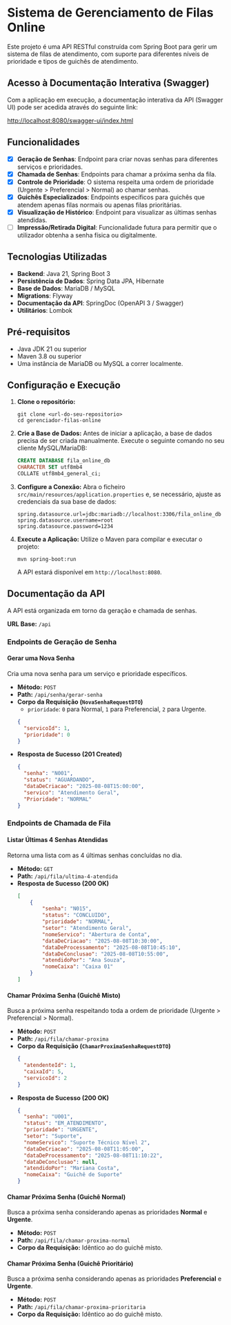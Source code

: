 # Sistema de Gerenciamento de Filas Online

Este projeto é uma API RESTful construída com Spring Boot para gerir um sistema de filas de atendimento, com suporte para diferentes níveis de prioridade e tipos de guichês de atendimento.

## Acesso à Documentação Interativa (Swagger)

Com a aplicação em execução, a documentação interativa da API (Swagger UI) pode ser acedida através do seguinte link:

[http://localhost:8080/swagger-ui/index.html](https://www.google.com/search?q=http://localhost:8080/swagger-ui/index.html)

## Funcionalidades

- [x] **Geração de Senhas**: Endpoint para criar novas senhas para diferentes serviços e prioridades.
- [x] **Chamada de Senhas**: Endpoints para chamar a próxima senha da fila.
- [x] **Controle de Prioridade**: O sistema respeita uma ordem de prioridade (Urgente \> Preferencial \> Normal) ao chamar senhas.
- [x] **Guichês Especializados**: Endpoints específicos para guichês que atendem apenas filas normais ou apenas filas prioritárias.
- [x] **Visualização de Histórico**: Endpoint para visualizar as últimas senhas atendidas.
- [ ] **Impressão/Retirada Digital**: Funcionalidade futura para permitir que o utilizador obtenha a senha física ou digitalmente.

## Tecnologias Utilizadas

* **Backend**: Java 21, Spring Boot 3
* **Persistência de Dados**: Spring Data JPA, Hibernate
* **Base de Dados**: MariaDB / MySQL
* **Migrations**: Flyway
* **Documentação da API**: SpringDoc (OpenAPI 3 / Swagger)
* **Utilitários**: Lombok

## Pré-requisitos

* Java JDK 21 ou superior
* Maven 3.8 ou superior
* Uma instância de MariaDB ou MySQL a correr localmente.

## Configuração e Execução

1.  **Clone o repositório:**

    ```shell
    git clone <url-do-seu-repositorio>
    cd gerenciador-filas-online
    ```

2.  **Crie a Base de Dados:**
    Antes de iniciar a aplicação, a base de dados precisa de ser criada manualmente. Execute o seguinte comando no seu cliente MySQL/MariaDB:

    ```sql
    CREATE DATABASE fila_online_db
    CHARACTER SET utf8mb4
    COLLATE utf8mb4_general_ci;
    ```

3.  **Configure a Conexão:**
    Abra o ficheiro `src/main/resources/application.properties` e, se necessário, ajuste as credenciais da sua base de dados:

    ```properties
    spring.datasource.url=jdbc:mariadb://localhost:3306/fila_online_db
    spring.datasource.username=root
    spring.datasource.password=1234
    ```

4.  **Execute a Aplicação:**
    Utilize o Maven para compilar e executar o projeto:

    ```shell
    mvn spring-boot:run
    ```

    A API estará disponível em `http://localhost:8080`.

## Documentação da API

A API está organizada em torno da geração e chamada de senhas.

**URL Base:** `/api`

### Endpoints de Geração de Senha

#### Gerar uma Nova Senha

Cria uma nova senha para um serviço e prioridade específicos.

* **Método:** `POST`
* **Path:** `/api/senha/gerar-senha`
* **Corpo da Requisição (`NovaSenhaRequestDTO`)**
    * `prioridade`: `0` para Normal, `1` para Preferencial, `2` para Urgente.
  <!-- end list -->
  ```json
  {
    "servicoId": 1,
    "prioridade": 0
  }
  ```
* **Resposta de Sucesso (201 Created)**
  ```json
  {
    "senha": "N001",
    "status": "AGUARDANDO",
    "dataDeCriacao": "2025-08-08T15:00:00",
    "servico": "Atendimento Geral",
    "Prioridade": "NORMAL"
  }
  ```

### Endpoints de Chamada de Fila

#### Listar Últimas 4 Senhas Atendidas

Retorna uma lista com as 4 últimas senhas concluídas no dia.

* **Método:** `GET`
* **Path:** `/api/fila/ultima-4-atendida`
* **Resposta de Sucesso (200 OK)**
  ```json
  [
      {
          "senha": "N015",
          "status": "CONCLUIDO",
          "prioridade": "NORMAL",
          "setor": "Atendimento Geral",
          "nomeServico": "Abertura de Conta",
          "dataDeCriacao": "2025-08-08T10:30:00",
          "dataDeProcessamento": "2025-08-08T10:45:10",
          "dataDeConclusao": "2025-08-08T10:55:00",
          "atendidoPor": "Ana Souza",
          "nomeCaixa": "Caixa 01"
      }
  ]
  ```

#### Chamar Próxima Senha (Guichê Misto)

Busca a próxima senha respeitando toda a ordem de prioridade (Urgente \> Preferencial \> Normal).

* **Método:** `POST`
* **Path:** `/api/fila/chamar-proxima`
* **Corpo da Requisição (`ChamarProximaSenhaRequestDTO`)**
  ```json
  {
    "atendenteId": 1,
    "caixaId": 5,
    "servicoId": 2
  }
  ```
* **Resposta de Sucesso (200 OK)**
  ```json
  {
    "senha": "U001",
    "status": "EM_ATENDIMENTO",
    "prioridade": "URGENTE",
    "setor": "Suporte",
    "nomeServico": "Suporte Técnico Nível 2",
    "dataDeCriacao": "2025-08-08T11:05:00",
    "dataDeProcessamento": "2025-08-08T11:10:22",
    "dataDeConclusao": null,
    "atendidoPor": "Mariana Costa",
    "nomeCaixa": "Guichê de Suporte"
  }
  ```

#### Chamar Próxima Senha (Guichê Normal)

Busca a próxima senha considerando apenas as prioridades **Normal** e **Urgente**.

* **Método:** `POST`
* **Path:** `/api/fila/chamar-proxima-normal`
* **Corpo da Requisição:** Idêntico ao do guichê misto.

#### Chamar Próxima Senha (Guichê Prioritário)

Busca a próxima senha considerando apenas as prioridades **Preferencial** e **Urgente**.

* **Método:** `POST`
* **Path:** `/api/fila/chamar-proxima-prioritaria`
* **Corpo da Requisição:** Idêntico ao do guichê misto.